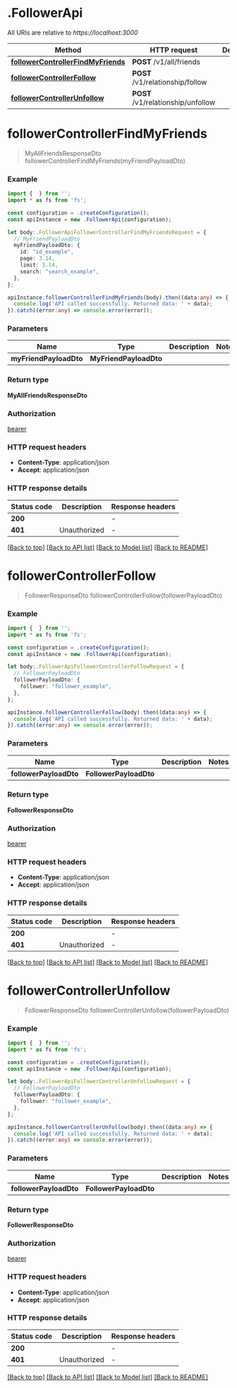 # .FollowerApi

All URIs are relative to *https://localhost:3000*

Method | HTTP request | Description
------------- | ------------- | -------------
[**followerControllerFindMyFriends**](FollowerApi.md#followerControllerFindMyFriends) | **POST** /v1/all/friends | 
[**followerControllerFollow**](FollowerApi.md#followerControllerFollow) | **POST** /v1/relationship/follow | 
[**followerControllerUnfollow**](FollowerApi.md#followerControllerUnfollow) | **POST** /v1/relationship/unfollow | 


# **followerControllerFindMyFriends**
> MyAllFriendsResponseDto followerControllerFindMyFriends(myFriendPayloadDto)


### Example


```typescript
import {  } from '';
import * as fs from 'fs';

const configuration = .createConfiguration();
const apiInstance = new .FollowerApi(configuration);

let body:.FollowerApiFollowerControllerFindMyFriendsRequest = {
  // MyFriendPayloadDto
  myFriendPayloadDto: {
    id: "id_example",
    page: 3.14,
    limit: 3.14,
    search: "search_example",
  },
};

apiInstance.followerControllerFindMyFriends(body).then((data:any) => {
  console.log('API called successfully. Returned data: ' + data);
}).catch((error:any) => console.error(error));
```


### Parameters

Name | Type | Description  | Notes
------------- | ------------- | ------------- | -------------
 **myFriendPayloadDto** | **MyFriendPayloadDto**|  |


### Return type

**MyAllFriendsResponseDto**

### Authorization

[bearer](README.md#bearer)

### HTTP request headers

 - **Content-Type**: application/json
 - **Accept**: application/json


### HTTP response details
| Status code | Description | Response headers |
|-------------|-------------|------------------|
**200** |  |  -  |
**401** | Unauthorized |  -  |

[[Back to top]](#) [[Back to API list]](README.md#documentation-for-api-endpoints) [[Back to Model list]](README.md#documentation-for-models) [[Back to README]](README.md)

# **followerControllerFollow**
> FollowerResponseDto followerControllerFollow(followerPayloadDto)


### Example


```typescript
import {  } from '';
import * as fs from 'fs';

const configuration = .createConfiguration();
const apiInstance = new .FollowerApi(configuration);

let body:.FollowerApiFollowerControllerFollowRequest = {
  // FollowerPayloadDto
  followerPayloadDto: {
    follower: "follower_example",
  },
};

apiInstance.followerControllerFollow(body).then((data:any) => {
  console.log('API called successfully. Returned data: ' + data);
}).catch((error:any) => console.error(error));
```


### Parameters

Name | Type | Description  | Notes
------------- | ------------- | ------------- | -------------
 **followerPayloadDto** | **FollowerPayloadDto**|  |


### Return type

**FollowerResponseDto**

### Authorization

[bearer](README.md#bearer)

### HTTP request headers

 - **Content-Type**: application/json
 - **Accept**: application/json


### HTTP response details
| Status code | Description | Response headers |
|-------------|-------------|------------------|
**200** |  |  -  |
**401** | Unauthorized |  -  |

[[Back to top]](#) [[Back to API list]](README.md#documentation-for-api-endpoints) [[Back to Model list]](README.md#documentation-for-models) [[Back to README]](README.md)

# **followerControllerUnfollow**
> FollowerResponseDto followerControllerUnfollow(followerPayloadDto)


### Example


```typescript
import {  } from '';
import * as fs from 'fs';

const configuration = .createConfiguration();
const apiInstance = new .FollowerApi(configuration);

let body:.FollowerApiFollowerControllerUnfollowRequest = {
  // FollowerPayloadDto
  followerPayloadDto: {
    follower: "follower_example",
  },
};

apiInstance.followerControllerUnfollow(body).then((data:any) => {
  console.log('API called successfully. Returned data: ' + data);
}).catch((error:any) => console.error(error));
```


### Parameters

Name | Type | Description  | Notes
------------- | ------------- | ------------- | -------------
 **followerPayloadDto** | **FollowerPayloadDto**|  |


### Return type

**FollowerResponseDto**

### Authorization

[bearer](README.md#bearer)

### HTTP request headers

 - **Content-Type**: application/json
 - **Accept**: application/json


### HTTP response details
| Status code | Description | Response headers |
|-------------|-------------|------------------|
**200** |  |  -  |
**401** | Unauthorized |  -  |

[[Back to top]](#) [[Back to API list]](README.md#documentation-for-api-endpoints) [[Back to Model list]](README.md#documentation-for-models) [[Back to README]](README.md)


